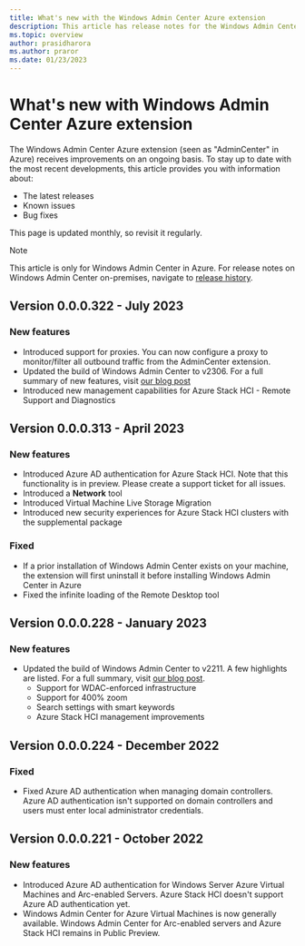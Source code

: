 ```yaml
---
title: What's new with the Windows Admin Center Azure extension
description: This article has release notes for the Windows Admin Center agent for Windows Admin Center in Azure.
ms.topic: overview
author: prasidharora
ms.author: praror
ms.date: 01/23/2023
---
```


# What's new with Windows Admin Center Azure extension

The Windows Admin Center Azure extension (seen as "AdminCenter" in Azure) receives improvements on an ongoing basis. To stay up to date with the most recent developments, this article provides you with information about:

- The latest releases
- Known issues
- Bug fixes

This page is updated monthly, so revisit it regularly.

> [!NOTE]
> This article is only for Windows Admin Center in Azure. For release notes on Windows Admin Center on-premises, navigate to [release history](/windows-server/manage/windows-admin-center/support/release-history).

## Version 0.0.0.322 - July 2023

### New features
- Introduced support for proxies. You can now configure a proxy to monitor/filter all outbound traffic from the AdminCenter extension.
- Updated the build of Windows Admin Center to v2306. For a full summary of new features, visit [our blog post](https://aka.ms/wac2306)
- Introduced new management capabilities for Azure Stack HCI - Remote Support and Diagnostics

## Version 0.0.0.313 - April 2023

### New features
- Introduced Azure AD authentication for Azure Stack HCI. Note that this functionality is in preview. Please create a support ticket for all issues.
- Introduced a **Network** tool
- Introduced Virtual Machine Live Storage Migration
- Introduced new security experiences for Azure Stack HCI clusters with the supplemental package

### Fixed
- If a prior installation of Windows Admin Center exists on your machine, the extension will first uninstall it before installing Windows Admin Center in Azure
- Fixed the infinite loading of the Remote Desktop tool

## Version 0.0.0.228 - January 2023

### New features
- Updated the build of Windows Admin Center to v2211. A few highlights are listed. For a full summary, visit [our blog post](https://aka.ms/wac2211).
    - Support for WDAC-enforced infrastructure
    - Support for 400% zoom
    - Search settings with smart keywords
    - Azure Stack HCI management improvements

## Version 0.0.0.224 - December 2022

### Fixed

- Fixed Azure AD authentication when managing domain controllers. Azure AD authentication isn't supported on domain controllers and users must enter local administrator credentials.

## Version 0.0.0.221 - October 2022

### New features

- Introduced Azure AD authentication for Windows Server Azure Virtual Machines and Arc-enabled Servers. Azure Stack HCI doesn't support Azure AD authentication yet.
- Windows Admin Center for Azure Virtual Machines is now generally available. Windows Admin Center for Arc-enabled servers and Azure Stack HCI remains in Public Preview.
